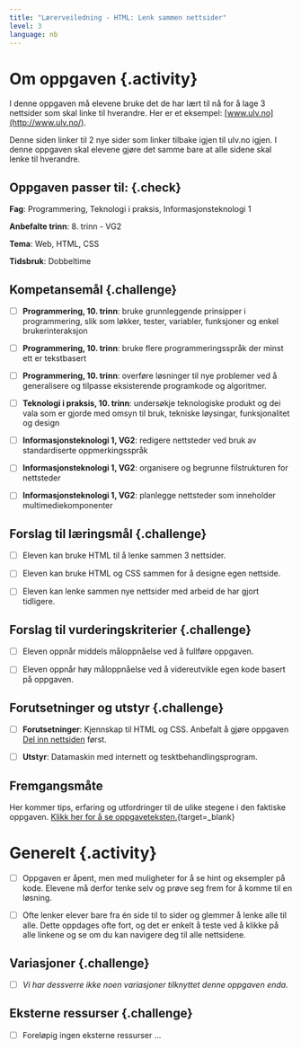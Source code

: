 ```yaml
---
title: "Lærerveiledning - HTML: Lenk sammen nettsider"
level: 3
language: nb
---
```


# Om oppgaven {.activity}
I denne oppgaven må elevene bruke det de har lært til nå for å lage 3 nettsider som skal linke til hverandre. Her er et eksempel: [www.ulv.no](http://www.ulv.no/).

Denne siden linker til 2 nye sider som linker tilbake igjen til ulv.no igjen. I denne oppgaven skal elevene gjøre det samme bare at alle sidene skal lenke til hverandre.

## Oppgaven passer til: {.check}
 __Fag__: Programmering, Teknologi i praksis, Informasjonsteknologi 1

__Anbefalte trinn__: 8. trinn - VG2

__Tema__: Web, HTML, CSS

__Tidsbruk__: Dobbeltime


## Kompetansemål {.challenge}

- [ ]  __Programmering, 10. trinn__: bruke grunnleggende prinsipper i programmering, slik som løkker, tester, variabler, funksjoner og enkel brukerinteraksjon

- [ ] __Programmering, 10. trinn__: bruke flere programmeringsspråk der minst ett er tekstbasert

- [ ] __Programmering, 10. trinn__: overføre løsninger til nye problemer ved å generalisere og tilpasse eksisterende programkode og algoritmer.

- [ ] __Teknologi i praksis, 10. trinn__: undersøkje teknologiske produkt og dei vala som er gjorde med omsyn til bruk, tekniske løysingar, funksjonalitet og design

- [ ] __Informasjonsteknologi 1, VG2__: redigere nettsteder ved bruk av standardiserte oppmerkingsspråk

- [ ] __Informasjonsteknologi 1, VG2__: organisere og begrunne filstrukturen for nettsteder

- [ ] __Informasjonsteknologi 1, VG2__: planlegge nettsteder som inneholder multimediekomponenter

## Forslag til læringsmål {.challenge}

- [ ]  Eleven kan bruke HTML til å lenke sammen 3 nettsider.
- [ ] Eleven kan bruke HTML og CSS sammen for å designe egen nettside.
- [ ] Eleven kan lenke sammen nye nettsider med arbeid de har gjort tidligere.


## Forslag til vurderingskriterier {.challenge}

- [ ] Eleven oppnår middels måloppnåelse ved å fullføre oppgaven.
- [ ] Eleven oppnår høy måloppnåelse ved å videreutvikle egen kode basert på oppgaven.


## Forutsetninger og utstyr {.challenge}
- [ ]  __Forutsetninger__: Kjennskap til HTML og CSS. Anbefalt å gjøre oppgaven [Del inn nettsiden](../del_inn_nettsiden/del_inn_nettsiden.html) først.

- [ ]  __Utstyr__: Datamaskin med internett og tesktbehandlingsprogram.


## Fremgangsmåte
Her kommer tips, erfaring og utfordringer til de ulike stegene i den faktiske oppgaven. [Klikk her for å se oppgaveteksten.](../lenk_sammen_nettsider/lenk_sammen_nettsider.html){target=_blank}

# Generelt {.activity}
- [ ]  Oppgaven er åpent, men med muligheter for å se hint og eksempler på kode. Elevene må derfor tenke selv og prøve seg frem for å komme til en løsning.
- [ ] Ofte lenker elever bare fra én side til to sider og glemmer å lenke alle til alle. Dette oppdages ofte fort, og det er enkelt å teste ved å klikke på alle linkene og se om du kan navigere deg til alle nettsidene.


## Variasjoner {.challenge}
- [ ]  _Vi har dessverre ikke noen variasjoner tilknyttet denne oppgaven enda._

## Eksterne ressurser {.challenge}
- [ ] Foreløpig ingen eksterne ressurser ...
